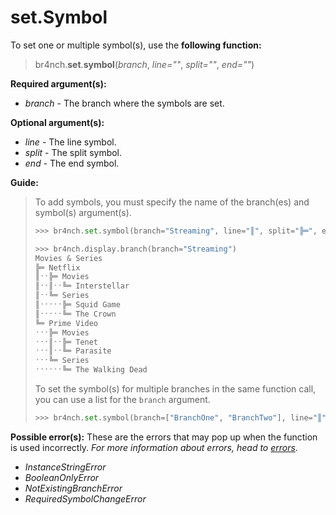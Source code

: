 # set.Symbol

To set one or multiple symbol(s), use the **following function:**

> br4nch.**set**.**symbol**(*branch*, *line=""*, *split=""*, *end=""*)

**Required argument(s):**

- *branch* - The branch where the symbols are set.

**Optional argument(s):**

- *line* - The line symbol.
- *split* - The split symbol.
- *end* - The end symbol.

**Guide:**

> To add symbols, you must specify the name of the branch(es) and symbol(s) argument(s).
>
> ```python
> >>> br4nch.set.symbol(branch="Streaming", line="║", split="╠═", end="╚═")
> 
> >>> br4nch.display.branch(branch="Streaming")
> Movies & Series
> ╠═ Netflix
> ║ˑˑ╠═ Movies
> ║ˑˑ║ˑˑ╚═ Interstellar
> ║ˑˑ╚═ Series
> ║ˑˑˑˑˑ╠═ Squid Game
> ║ˑˑˑˑˑ╚═ The Crown
> ╚═ Prime Video
> ˑˑˑ╠═ Movies
> ˑˑˑ║ˑˑ╠═ Tenet
> ˑˑˑ║ˑˑ╚═ Parasite
> ˑˑˑ╚═ Series
> ˑˑˑˑˑˑ╚═ The Walking Dead
> ```
>
> To set the symbol(s) for multiple branches in the same function call, you can use a list for the `branch` argument.
>
> ```python
> >>> br4nch.set.symbol(branch=["BranchOne", "BranchTwo"], line="║", split="╠═", end="╚═")
> ```

**Possible error(s):**
These are the errors that may pop up when the function is used incorrectly.
*For more information about errors, head to [errors](../../guides/errors.md).*

- *InstanceStringError*
- *BooleanOnlyError*
- *NotExistingBranchError*
- *RequiredSymbolChangeError*


